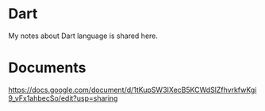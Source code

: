 # Dart
My notes about Dart language is shared here.

# Documents
https://docs.google.com/document/d/1tKupSW3IXecB5KCWdSlZfhvrkfwKgi9_vFx1ahbecSo/edit?usp=sharing
